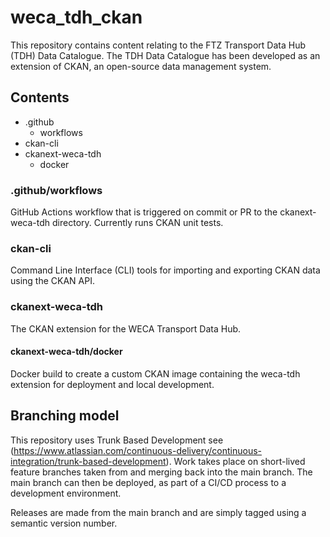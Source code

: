 # weca_tdh_ckan

This repository contains content relating to the FTZ Transport Data Hub (TDH)
Data Catalogue. The TDH Data Catalogue has been developed as an extension of
CKAN, an open-source data management system.

## Contents

- .github
  - workflows
- ckan-cli
- ckanext-weca-tdh
  - docker

### .github/workflows

GitHub Actions workflow that is triggered on commit or PR to the
ckanext-weca-tdh directory. Currently runs CKAN unit tests.

### ckan-cli

Command Line Interface (CLI) tools for importing and exporting CKAN data using
the CKAN API.

### ckanext-weca-tdh

The CKAN extension for the WECA Transport Data Hub.

#### ckanext-weca-tdh/docker

Docker build to create a custom CKAN image containing the weca-tdh extension
for deployment and local development.

## Branching model

This repository uses Trunk Based Development see (https://www.atlassian.com/continuous-delivery/continuous-integration/trunk-based-development).
Work takes place on short-lived feature branches taken from and merging back
into the main branch. The main branch can then be deployed, as part of a CI/CD
process to a development environment.

Releases are made from the main branch and are simply tagged using a semantic
version number.
